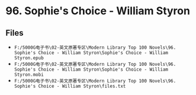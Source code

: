 # 96. Sophie's Choice - William Styron

## Files

- `F:/5000G电子书\02-英文原著专区\Modern Library Top 100 Novels\96. Sophie's Choice - William Styron\Sophie's Choice - William Styron.epub`
- `F:/5000G电子书\02-英文原著专区\Modern Library Top 100 Novels\96. Sophie's Choice - William Styron\Sophie's Choice - William Styron.mobi`
- `F:/5000G电子书\02-英文原著专区\Modern Library Top 100 Novels\96. Sophie's Choice - William Styron\files.txt`
